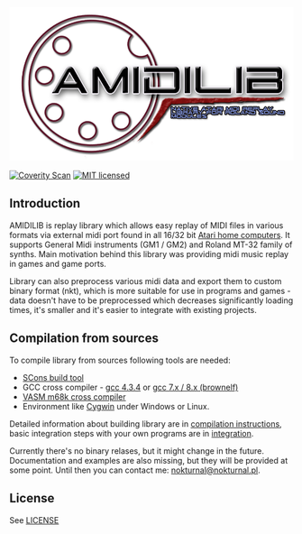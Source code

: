 
<a href="images/amidilib_logo_no_bg.png">
  <img alt="AMIDILIB logo"
       src="images/amidilib_logo_no_bg.png"/>
</a>

[![Coverity Scan](https://scan.coverity.com/projects/13521/badge.svg)](https://scan.coverity.com/projects/n0kturnal-amidilib)
[![MIT licensed](https://img.shields.io/badge/license-MIT-blue.svg)](LICENSE.md)


Introduction
------------

AMIDILIB is replay library which allows easy replay of MIDI files in various formats via external midi port found in all 16/32 bit [Atari home computers](https://en.wikipedia.org/wiki/Atari_ST). 
It supports General Midi instruments (GM1 / GM2) and Roland MT-32 family of synths. Main motivation behind this library was providing midi music replay in games and game ports.
 
Library can also preprocess various midi data and export them to custom binary format (nkt), which is more suitable for use in programs and games - 
data doesn't have to be preprocessed which decreases significantly loading times, it's smaller and it's easier to integrate with existing projects. 


Compilation from sources
------------------------

To compile library from sources following tools are needed:

* [SCons build tool](http://scons.org/)
* GCC cross compiler - [gcc 4.3.4](http://vincent.riviere.free.fr/soft/m68k-atari-mint/) or [gcc 7.x / 8.x (brownelf)](http://d-bug.mooo.com/beyondbrown/post/gcc7/)
* [VASM m68k cross compiler](http://sun.hasenbraten.de/vasm/)
* Environment like [Cygwin](https://www.cygwin.com/) under Windows or Linux.

Detailed information about building library are in [compilation instructions](compilation.md), basic integration steps with your own programs are in [integration](integration.md).

Currently there's no binary relases, but it might change in the future. Documentation and examples are also missing, but they will be provided at some point. 
Until then you can contact me: [nokturnal@nokturnal.pl](mailto:nokturnal@nokturnal.pl).

License
-------------------------
See [LICENSE](LICENSE.md)
